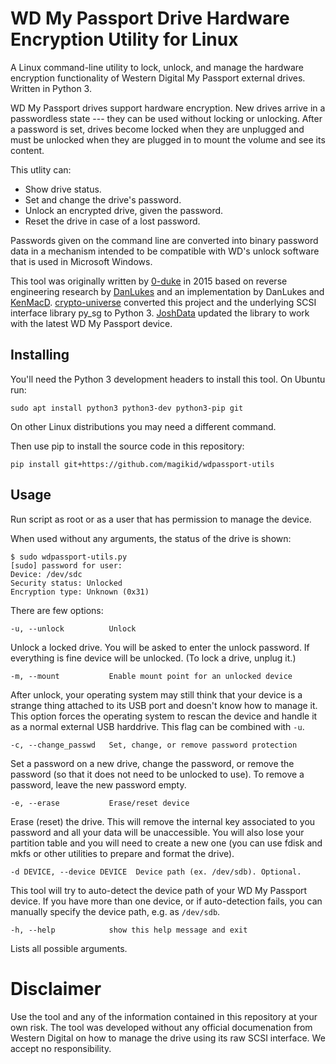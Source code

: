 
# WD My Passport Drive Hardware Encryption Utility for Linux

A Linux command-line utility to lock, unlock, and manage the hardware encryption functionality of Western Digital My Passport external drives. Written in Python 3.

WD My Passport drives support hardware encryption. New drives arrive in a passwordless state --- they can be used without locking or unlocking. After a password is set, drives become locked when they are unplugged and must be unlocked when they are plugged in to mount the volume and see its content.

This utlity can:

* Show drive status.
* Set and change the drive's password.
* Unlock an encrypted drive, given the password.
* Reset the drive in case of a lost password.

Passwords given on the command line are converted into binary password data in a mechanism intended to be compatible with WD's unlock software that is used in Microsoft Windows.

This tool was originally written by [0-duke](https://github.com/0-duke/wdpassport-utils) in 2015 based on reverse engineering research by [DanLukes](https://github.com/DanLukes) and an implementation by DanLukes and [KenMacD](https://github.com/KenMacD/wdpassport-utils). [crypto-universe](https://github.com/crypto-universe/wdpassport-utils) converted this project and the underlying SCSI interface library py_sg to Python 3. [JoshData](https://github.com/JoshData/wdpassport-utils) updated the library to work with the latest WD My Passport device.

## Installing

You'll need the Python 3 development headers to install this tool. On Ubuntu run:

```
sudo apt install python3 python3-dev python3-pip git
```

On other Linux distributions you may need a different command.

Then use pip to install the source code in this repository:
```
pip install git+https://github.com/magikid/wdpassport-utils
```

## Usage

Run script as root or as a user that has permission to manage the device.

When used without any arguments, the status of the drive is shown:
```
$ sudo wdpassport-utils.py 
[sudo] password for user: 
Device: /dev/sdc
Security status: Unlocked
Encryption type: Unknown (0x31)
```

There are few options:

```
-u, --unlock          Unlock
```
Unlock a locked drive. You will be asked to enter the unlock password. If everything is fine device will be unlocked. (To lock a drive, unplug it.)

```
-m, --mount           Enable mount point for an unlocked device
```
After unlock, your operating system may still think that your device is a strange thing attached to its USB port and doesn't know how to manage it. This option forces the operating system to rescan the device and handle it as a normal external USB harddrive. This flag can be combined with `-u`.

```
-c, --change_passwd   Set, change, or remove password protection
```
Set a password on a new drive, change the password, or remove the password (so that it does not need to be unlocked to use). To remove a password, leave the new password empty.

```
-e, --erase           Erase/reset device
```
Erase (reset) the drive. This will remove the internal key associated to you password and all your data will be unaccessible. You will also lose your partition table and you will need to create a new one (you can use fdisk and mkfs or other utilities to prepare and format the drive).

```
-d DEVICE, --device DEVICE  Device path (ex. /dev/sdb). Optional.
```
This tool will try to auto-detect the device path of your WD My Passport device. If you have more than one device, or if auto-detection fails, you can manually specify the device path, e.g. as `/dev/sdb`.

```
-h, --help            show this help message and exit
```
Lists all possible arguments.

<h1>Disclaimer</h1>

Use the tool and any of the information contained in this repository at your own risk. The tool was developed without any official documenation from Western Digital on how to manage the drive using its raw SCSI interface. We accept no responsibility.
